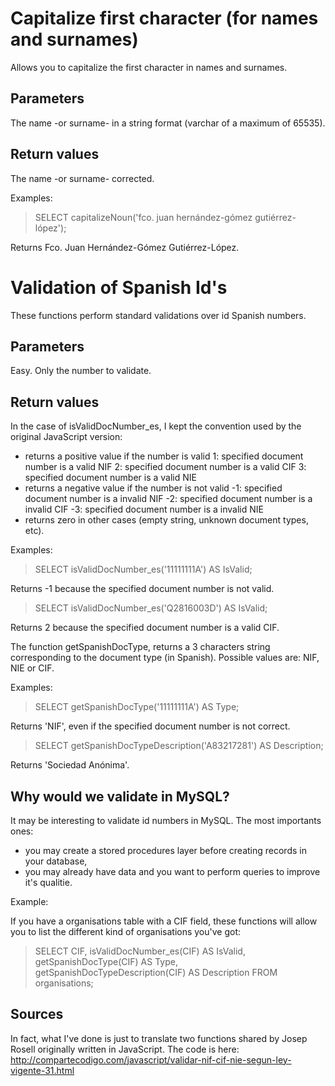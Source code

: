 Capitalize first character (for names and surnames)
===================================================

Allows you to capitalize the first character in names and surnames.

Parameters
----------

The name -or surname- in a string format (varchar of a maximum of 65535).

Return values
-------------

The name -or surname- corrected.

Examples:

> SELECT capitalizeNoun('fco. juan hernández-gómez gutiérrez-lópez');

Returns Fco. Juan Hernández-Gómez Gutiérrez-López.

Validation of Spanish Id's
==========================

These functions perform standard validations over id Spanish numbers.

Parameters
----------

Easy. Only the number to validate.

Return values
-------------

In the case of isValidDocNumber_es, I kept the convention used by the original
JavaScript version:

* returns a positive value if the number is valid
    1: specified document number is a valid NIF
    2: specified document number is a valid CIF
    3: specified document number is a valid NIE
* returns a negative value if the number is not valid
    -1: specified document number is a invalid NIF
    -2: specified document number is a invalid CIF
    -3: specified document number is a invalid NIE
* returns zero in other cases (empty string, unknown document types, etc).

Examples:

> SELECT isValidDocNumber_es('11111111A') AS IsValid;

Returns -1 because the specified document number is not valid.

> SELECT isValidDocNumber_es('Q2816003D') AS IsValid;

Returns 2 because the specified document number is a valid CIF.

The function getSpanishDocType, returns a 3 characters string corresponding
to the document type (in Spanish). Possible values are: NIF, NIE or CIF.

Examples:

> SELECT getSpanishDocType('11111111A') AS Type;

Returns 'NIF', even if the specified document number is not correct.

> SELECT getSpanishDocTypeDescription('A83217281') AS Description;

Returns 'Sociedad Anónima'.

Why would we validate in MySQL?
-------------------------------

It may be interesting to validate id numbers in MySQL. The most importants ones:

* you may create a stored procedures layer before creating records in your database,
* you may already have data and you want to perform queries to improve it's qualitie.

Example:

If you have a organisations table with a CIF field, these functions will allow you to
list the different kind of organisations you've got:

> SELECT
>     CIF,
>     isValidDocNumber_es(CIF) AS IsValid,
>     getSpanishDocType(CIF) AS Type,
>     getSpanishDocTypeDescription(CIF) AS Description
> FROM organisations;

Sources
-------

In fact, what I've done is just to translate two functions shared by Josep Rosell
originally written in JavaScript. The code is here:
http://compartecodigo.com/javascript/validar-nif-cif-nie-segun-ley-vigente-31.html
